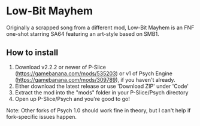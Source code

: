 # Low-Bit Mayhem
Originally a scrapped song from a different mod, Low-Bit Mayhem is an FNF one-shot starring SA64 featuring an art-style based on SMB1.

## How to install
1. Download v2.2.2 or newer of P-Slice (https://gamebanana.com/mods/535203) or v1 of Psych Engine (https://gamebanana.com/mods/309789), if you haven't already.
2. Either download the latest release or use 'Download ZIP' under 'Code'
3. Extract the mod into the "mods" folder in your P-Slice/Psych directory
4. Open up P-Slice/Psych and you're good to go!

Note: Other forks of Psych 1.0 should work fine in theory, but I can't help if fork-specific issues happen.
